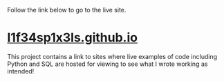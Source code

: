 Follow the link below to go to the live site.
# [l1f34sp1x3ls.github.io](https://l1f34sp1x3ls.github.io/)

This project contains a link to sites where live examples of code including Python and SQL are hosted for viewing to see what I wrote working as intended!
